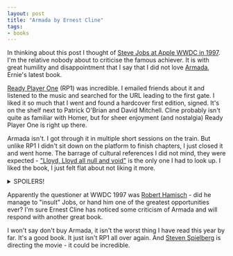 ```yaml
---
layout: post
title: "Armada by Ernest Cline"
tags:
- books
---
```

<meta charset="utf-8"> 
In thinking about this post I thought of <A HREF="https://mikecanex.wordpress.com/2011/06/08/wwdc-1997-video-steve-jobs-handles-a-public-insult/" target="_blank">Steve Jobs at Apple WWDC in 1997</A>. I'm the relative nobody about to criticise the famous achiever. It is with great humility and disappointment that I say that I did not love <A HREF="https://en.wikipedia.org/wiki/Armada_(novel)" target="_blank">Armada</A>, Ernie's latest book.

<A HREF="https://en.wikipedia.org/wiki/Ready_Player_One" target="_blank">Ready Player One</A> (RP1) was incredible. I emailed friends about it and listened to the music and searched for the URL leading to the first gate. I liked it so much that I went and found a hardcover first edition, signed. It's on the shelf next to Patrick O'Brian and David Mitchell. Cline probably isn't quite as familiar with Homer, but for sheer enjoyment (and nostalgia) Ready Player One is right up there.

Armada isn't. I got through it in multiple short sessions on the train. But unlike RP1 I didn't sit down on the platform to finish chapters, I just closed it and went home.  The barrage of cultural references I did not mind, they were expected - <A HREF="https://www.youtube.com/watch?v=I3fhKo6MCI4
" target="_blank">"Lloyd, Lloyd all null and void"</A> is the only one I had to look up. I liked the book, I just felt flat about not liking it more.

<details>
<summary>SPOILERS!</summary>
<i>So what's wrong with Armada? I always felt I knew what was going to happen. From the first mention of a missing father I expected him to turn up. Once he did turn up I expected him to nobly sacrifice himself for the cause. As soon as Last Starfighter was mentioned I knew the video game would become reality. <p/>

What was the point of the big buildup with "Zack Attack"? Was it background for Zack's disobeying the order to not follow the Glaive into the hangar? Also, what a very understanding Admiral he turned out to be.<p/>

Tethered drones, are you nuts? How would any kind of tether be expected to survive for any length of time in combat? The whole communications disruption mechanism was clumsy and this band-aid stuck out a mile.<p/>

And haven't we already been through this with OASIS? And Ender's Game? Even the lesson of War Games is in there - and it was telegraphed very early leaving the end to play out with nothing much left to say.<p/>

And everyone rocks out on the far side of the moon. Sorry but this is going too far. Cringeworthy in fact.</i>
</details><p/>

Apparently the questioner at WWDC 1997 was <A HREF="http://www.quora.com/History-of-Apple-Inc/Whos-the-guy-that-insults-Steve-Jobs-in-this-clip-of-WWDC-1997?srid=iKUi&share=1" target="_blank">Robert Hamisch</A> - did he manage to "insult" Jobs, or hand him one of the greatest opportunities ever? I'm sure Ernest Cline has noticed some criticism of Armada and will respond with another great book.

I won't say don't buy Armada, it isn't the worst thing I have read this year by far. It's a good book. It just isn't RP1 all over again. And <A HREF="http://variety.com/2015/film/news/steven-spielberg-to-direct-sci-fi-film-ready-player-one-1201460039/" target="_blank">Steven Spielberg</A> is directing the movie - it could be incredible.

